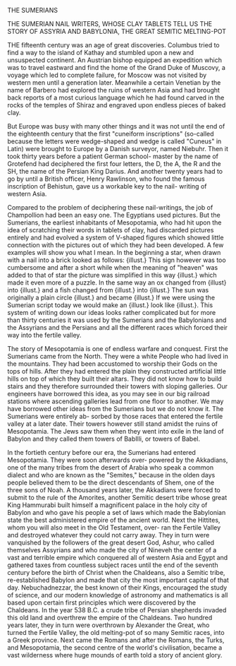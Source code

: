 THE SUMERIANS

THE SUMERIAN NAIL WRITERS, WHOSE CLAY
TABLETS TELL US THE STORY OF ASSYRIA
AND BABYLONIA, THE GREAT SEMITIC
MELTING-POT


THE fifteenth century was an age of great discoveries.
Columbus tried to find a way to the island of Kathay and
stumbled upon a new and unsuspected continent. An Austrian
bishop equipped an expedition which was to travel eastward
and find the home of the Grand Duke of Muscovy, a
voyage which led to complete failure, for Moscow was not
visited by western men until a generation later. Meanwhile
a certain Venetian by the name of Barbero had explored the
ruins of western Asia and had brought back reports of a most
curious language which he had found carved in the rocks of
the temples of Shiraz and engraved upon endless pieces of
baked clay.

But Europe was busy with many other things and it was
not until the end of the eighteenth century that the first
"cuneiform inscriptions" (so-called because the letters were
wedge-shaped and wedge is called "Cuneus" in Latin) were
brought to Europe by a Danish surveyor, named Niebuhr.
Then it took thirty years before a patient German school-
master by the name of Grotefend had deciphered the first four
letters, the D, the A, the R and the SH, the name of the Persian
King Darius. And another twenty years had to go by
until a British officer, Henry Rawlinson, who found the famous
inscription of Behistun, gave us a workable key to the nail-
writing of western Asia.

Compared to the problem of deciphering these nail-writings,
the job of Champollion had been an easy one. The
Egyptians used pictures. But the Sumerians, the earliest
inhabitants of Mesopotamia, who had hit upon the idea of
scratching their words in tablets of clay, had discarded pictures
entirely and had evolved a system of V-shaped figures which
showed little connection with the pictures out of which they
had been developed. A few examples will show you what I
mean. In the beginning a star, when drawn with a nail into
a brick looked as follows: {illust.} This sign however was too
cumbersome and after a short while when the meaning of
"heaven" was added to that of star the picture was simplified
in this way {illust.} which made it even more of a puzzle.
In the same way an ox changed from {illust} into {illust.}
and a fish changed from {illust.} into {illust.} The sun
was originally a plain circle {illust.} and became {illust.}
If we were using the Sumerian script today we would make an
{illust.} look like {illust.}. This system of writing down our
ideas looks rather complicated but for more than thirty centuries
it was used by the Sumerians and the Babylonians and
the Assyrians and the Persians and all the different races
which forced their way into the fertile valley.

The story of Mesopotamia is one of endless warfare and
conquest. First the Sumerians came from the North. They
were a white People who had lived in the mountains. They
had been accustomed to worship their Gods on the tops of
hills. After they had entered the plain they constructed artificial
little hills on top of which they built their altars. They
did not know how to build stairs and they therefore surrounded
their towers with sloping galleries. Our engineers
have borrowed this idea, as you may see in our big railroad
stations where ascending galleries lead from one floor to another.
We may have borrowed other ideas from the Sumerians
but we do not know it. The Sumerians were entirely ab-
sorbed by those races that entered the fertile valley at a later
date. Their towers however still stand amidst the ruins of
Mesopotamia. The Jews saw them when they went into exile
in the land of Babylon and they called them towers of BabIlli,
or towers of Babel.

In the fortieth century before our era, the Sumerians had
entered Mesopotamia. They were soon afterwards over-
powered by the Akkadians, one of the many tribes from the
desert of Arabia who speak a common dialect and who are
known as the "Semites," because in the olden days people believed
them to be the direct descendants of Shem, one of the
three sons of Noah. A thousand years later, the Akkadians
were forced to submit to the rule of the Amorites, another
Semitic desert tribe whose great King Hammurabi built himself
a magnificent palace in the holy city of Babylon and who
gave his people a set of laws which made the Babylonian state
the best administered empire of the ancient world. Next the
Hittites, whom you will also meet in the Old Testament, over-
ran the Fertile Valley and destroyed whatever they could not
carry away. They in turn were vanquished by the followers
of the great desert God, Ashur, who called themselves Assyrians
and who made the city of Nineveh the center of a vast
and terrible empire which conquered all of western Asia and
Egypt and gathered taxes from countless subject races until
the end of the seventh century before the birth of Christ when
the Chaldeans, also a Semitic tribe, re-established Babylon and
made that city the most important capital of that day.
Nebuchadnezzar, the best known of their Kings, encouraged
the study of science, and our modern knowledge of astronomy
and mathematics is all based upon certain first principles which
were discovered by the Chaldeans. In the year 538 B.C. a
crude tribe of Persian shepherds invaded this old land and
overthrew the empire of the Chaldeans. Two hundred years
later, they in turn were overthrown by Alexander the Great,
who turned the Fertile Valley, the old melting-pot of so many
Semitic races, into a Greek province. Next came the Romans
and after the Romans, the Turks, and Mesopotamia, the second
centre of the world's civilisation, became a vast wilderness
where huge mounds of earth told a story of ancient glory.
